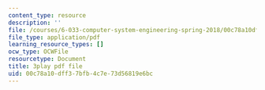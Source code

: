 ```yaml
---
content_type: resource
description: ''
file: /courses/6-033-computer-system-engineering-spring-2018/00c78a10dff37bfb4c7e73d56819e6bc_r2_-2KW76ec.pdf
file_type: application/pdf
learning_resource_types: []
ocw_type: OCWFile
resourcetype: Document
title: 3play pdf file
uid: 00c78a10-dff3-7bfb-4c7e-73d56819e6bc
---
```


